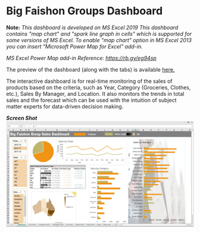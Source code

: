 # Big Faishon Groups Dashboard
**Note:** *This dashboard is developed on MS Excel 2019
This dashboard contains "map chart" and "spark line graph in cells" which is supported for some versions of MS Excel.
To enable "map chart" option in MS Excel 2013 you can insert "Microsoft Power Map for Excel" add-in.* 

*MS Excel Power Map add-in Reference: https://rb.gy/eg94sp*

The preview of the dashboard (along with the tabs) is available [here.](https://wcykpywbhadxw3z4fbulgw-on.drv.tw/www.bfg_dashboard.nj/BGF_Dashboard.htm) 

The interactive dashboard is for real-time monitoring of the sales of products based on the criteria, such as Year, Category (Groceries, Clothes, etc.), Sales By Manager, and Location. It also monitors the trends in total sales and the forecast which can be used with the intuition of subject matter experts for data-driven decision making.

*__Screen Shot__*
![alt text](https://github.com/neerajw710/BFG-Dashboard/blob/main/BFG%20Dashboard.jpg?raw=true)


